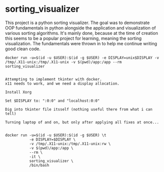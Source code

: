 # sorting_visualizer

This project is a python sorting visualizer. 
The goal was to demonstrate OOP fundamentals in python alongside the application and visualization of various 
sorting algorithms. It's mainly done, because at the time of creation this seems to be a popular project for learning,
meaning the sorting visualization. The fundamentals were thrown in to help me continue writing good clean code.


`docker run -u=$(id -u $USER):$(id -g $USER) -e DISPLAY=unix$DISPLAY -v /tmp/.X11-unix:/tmp/.X11-unix -v $(pwd)/app:/app --rm sorting_visualizer`

```

Attempting to implement tkinter with docker.
x11 needs to work, and we need a display allocation. 

Install Xorg

Set $DISPLAY to: ":0:0" and "localhost:0:0"

Dig into tkinter file itsself (nothing useful there from what i can tell)

Turning laptop of and on, but only after applying all fixes at once...


docker run -u=$(id -u $USER):$(id -g $USER) \t
           -e DISPLAY=$DISPLAY \
           -v /tmp/.X11-unix:/tmp/.X11-unix:rw \
           -v $(pwd)/app:/app \
           --rm \
           -it \
           sorting_visualizer \
           /bin/bash
           
```